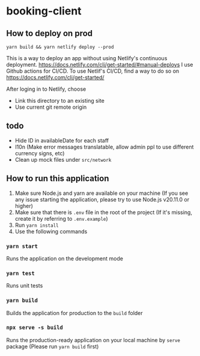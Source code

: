 # booking-client

## How to deploy on prod

`yarn build && yarn netlify deploy --prod`

This is a way to deploy an app without using Netlify's continuous deployment.
https://docs.netlify.com/cli/get-started/#manual-deploys
I use Github actions for CI/CD.
To use Netlif's CI/CD, find a way to do so on https://docs.netlify.com/cli/get-started/

After loging in to Netlify, choose

- Link this directory to an existing site
- Use current git remote origin

## todo

- Hide ID in availableDate for each staff
- I10n (Make error messages translatable, allow admin ppl to use different currency signs, etc)
- Clean up mock files under `src/network`

## How to run this application

1. Make sure Node.js and yarn are available on your machine (If you see any issue starting the application, please try to use Node.js v20.11.0 or higher)
2. Make sure that there is `.env` file in the root of the project (If it's missing, create it by referring to `.env.example`)
3. Run `yarn install`
4. Use the following commands

### `yarn start`

Runs the application on the development mode

### `yarn test`

Runs unit tests

### `yarn build`

Builds the application for production to the `build` folder

### `npx serve -s build`

Runs the production-ready application on your local machine by `serve` package (Please run `yarn build` first)
